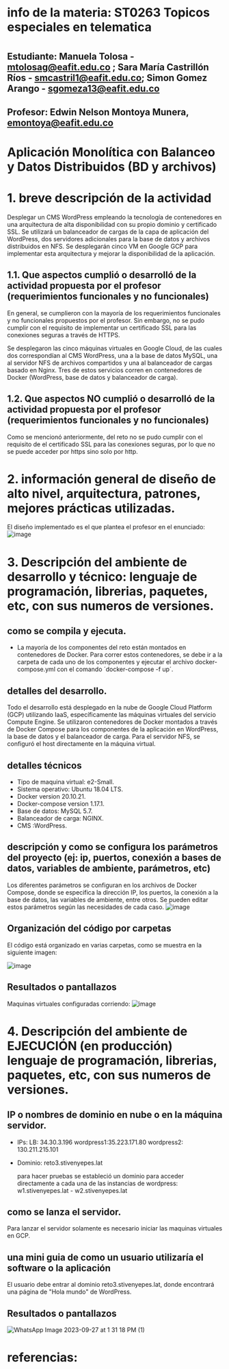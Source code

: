 # info de la materia: ST0263 Topicos especiales en telematica
#
## Estudiante: Manuela Tolosa - mtolosag@eafit.edu.co ; Sara María Castrillón Ríos - smcastril1@eafit.edu.co; Simon Gomez Arango - sgomeza13@eafit.edu.co
## Profesor: Edwin Nelson Montoya Munera, emontoya@eafit.edu.co

# Aplicación Monolítica con Balanceo y Datos Distribuidos (BD y archivos)
  
# 1. breve descripción de la actividad
Desplegar un CMS WordPress empleando la tecnología de contenedores en una arquitectura de alta disponibilidad con su propio dominio y certificado SSL. Se utilizará un balanceador de cargas de la capa de aplicación del WordPress, dos servidores adicionales para la base de datos y archivos distribuidos en NFS. Se desplegarán cinco VM en Google GCP para implementar esta arquitectura y mejorar la disponibilidad de la aplicación.
  
## 1.1. Que aspectos cumplió o desarrolló de la actividad propuesta por el profesor (requerimientos funcionales y no funcionales)

En general, se cumplieron con la mayoría de los requerimientos funcionales y no funcionales propuestos por el profesor. Sin embargo, no se pudo cumplir con el requisito de implementar un certificado SSL para las conexiones seguras a través de HTTPS.

Se desplegaron las cinco máquinas virtuales en Google Cloud, de las cuales dos correspondían al CMS WordPress, una a la base de datos MySQL, una al servidor NFS de archivos compartidos y una al balanceador de cargas basado en Nginx. Tres de estos servicios corren en contenedores de Docker (WordPress, base de datos y balanceador de carga).
  

## 1.2. Que aspectos NO cumplió o desarrolló de la actividad propuesta por el profesor (requerimientos funcionales y no funcionales)

Como se mencionó anteriormente, del reto no se pudo cumplir con el requisito de el certificado SSL para las conexiones seguras, por lo que no se puede acceder por https sino solo por http.

# 2. información general de diseño de alto nivel, arquitectura, patrones, mejores prácticas utilizadas.

El diseño implementado es el que plantea el profesor en el enunciado:
![image](https://user-images.githubusercontent.com/60147085/228666003-3a14e263-5e38-4af1-9fbe-53d850e3d282.png)


# 3. Descripción del ambiente de desarrollo y técnico: lenguaje de programación, librerias, paquetes, etc, con sus numeros de versiones.

## como se compila y ejecuta.

- La mayoría de los componentes del reto están montados en contenedores de Docker. Para correr estos contenedores, se debe ir a la carpeta de cada uno de los componentes y ejecutar el archivo docker-compose.yml con el comando ´docker-compose -f <nombre del archivo> up´.

  
## detalles del desarrollo.
  Todo el desarrollo está desplegado en la nube de Google Cloud Platform (GCP) utilizando IaaS, específicamente las máquinas virtuales del servicio Compute Engine. Se utilizaron contenedores de Docker montados a través de Docker Compose para los componentes de la aplicación en WordPress, la base de datos y el balanceador de carga. Para el servidor NFS, se configuró el host directamente en la máquina virtual.
  
## detalles técnicos
  - Tipo de maquina virtual: e2-Small.
  - Sistema operativo: Ubuntu 18.04 LTS.
  - Docker version 20.10.21.
  - Docker-compose version 1.17.1.
  - Base de datos: MySQL 5.7.
  - Balanceador de carga: NGINX.
  - CMS :WordPress.

## descripción y como se configura los parámetros del proyecto (ej: ip, puertos, conexión a bases de datos, variables de ambiente, parámetros, etc)
  Los diferentes parámetros se configuran en los archivos de Docker Compose, donde se especifica la dirección IP, los puertos, la conexión a la base de datos, las variables de ambiente, entre otros. Se pueden editar estos parámetros según las necesidades de cada caso.
  ![image](https://user-images.githubusercontent.com/60147085/228716276-43859d68-8286-42c4-b63e-20bc9c9682cc.png)

  
## Organización del código por carpetas
  El código está organizado en varias carpetas, como se muestra en la siguiente imagen:
  
![image](https://user-images.githubusercontent.com/60147085/228677957-4e26466c-ac3f-469a-8973-93a21fbe6036.png)


## Resultados o pantallazos 
  
  Maquinas virtuales configuradas corriendo:
  ![image](https://user-images.githubusercontent.com/60147085/228716522-5cbb943d-6982-4c3b-9d60-bee0b515e567.png)



# 4. Descripción del ambiente de EJECUCIÓN (en producción) lenguaje de programación, librerias, paquetes, etc, con sus numeros de versiones.

## IP o nombres de dominio en nube o en la máquina servidor.
  - IPs:
  LB: 34.30.3.196
  wordpress1:35.223.171.80
  wordpress2: 130.211.215.101
  
  - Dominio: reto3.stivenyepes.lat
  
    para hacer pruebas se estableció un dominio para acceder directamente a cada una de las instancias de wordpress:
    w1.stivenyepes.lat -
    w2.stivenyepes.lat

## como se lanza el servidor.
  Para lanzar el servidor solamente es necesario iniciar las maquinas virtuales en GCP.

## una mini guia de como un usuario utilizaría el software o la aplicación
El usuario debe entrar al dominio reto3.stivenyepes.lat, donde encontrará una página de "Hola mundo" de WordPress.

## Resultados o pantallazos 
![WhatsApp Image 2023-09-27 at 1 31 18 PM (1)](https://github.com/SaraCastril1/smcastril1-st0263/assets/74980999/9d797834-004f-4b5c-a949-f6b9770f5e2c)


# referencias:

